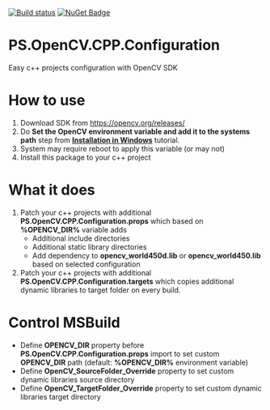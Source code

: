 [![Build status](https://ci.appveyor.com/api/projects/status/j5y41lu33fw29i0y?svg=true)](https://ci.appveyor.com/project/BlackGad/ps-opencv-cpp-configuration)
[![NuGet Badge](https://buildstats.info/nuget/PS.OpenCV.CPP.Configuration)](https://www.nuget.org/packages/NUnit/)
# PS.OpenCV.CPP.Configuration
Easy c++ projects configuration with OpenCV SDK

# How to use
1) Download SDK from https://opencv.org/releases/ 
2) Do **Set the OpenCV environment variable and add it to the systems path** step from [**Installation in Windows**](https://docs.opencv.org/master/d3/d52/tutorial_windows_install.html) tutorial.
3) System may require reboot to apply this variable (or may not)
4) Install this package to your c++ project

# What it does
1) Patch your c++ projects with additional **PS.OpenCV.CPP.Configuration.props** which based on **%OPENCV_DIR%** variable adds
    - Additional include directories
    - Additional static library directories
    - Add dependency to **opencv_world450d.lib** or **opencv_world450.lib** based on selected configuration
2) Patch your c++ projects with additional **PS.OpenCV.CPP.Configuration.targets** which copies additional dynamic libraries to target folder on every build.

# Control MSBuild
- Define **OPENCV_DIR** property before **PS.OpenCV.CPP.Configuration.props** import to set custom **OPENCV_DIR** path (default: **%OPENCV_DIR%** environment variable)
- Define **OpenCV_SourceFolder_Override** property to set custom dynamic libraries source directory
- Define **OpenCV_TargetFolder_Override** property to set custom dynamic libraries target directory


